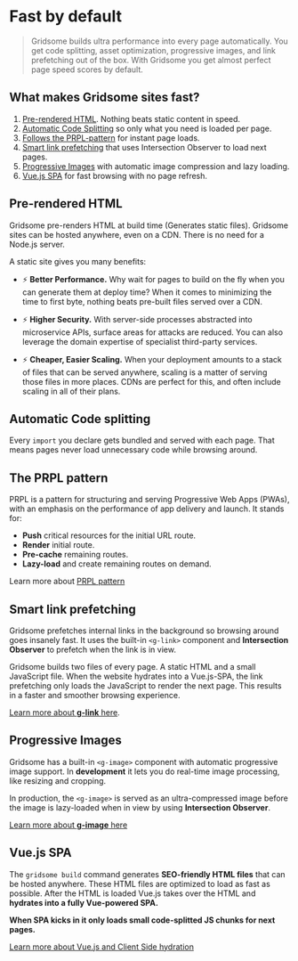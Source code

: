 # Fast by default
> Gridsome builds ultra performance into every page automatically. You get code splitting, asset optimization, progressive images, and link prefetching out of the box. With Gridsome you get almost perfect page speed scores by default.

## What makes Gridsome sites fast?
1. [Pre-rendered HTML](#pre-rendered-html). Nothing beats static content in speed.
2. [Automatic Code Splitting](#automatic-code-splitting) so only what you need is loaded per page.
2. [Follows the PRPL-pattern](#the-prpl-pattern) for instant page loads.
3. [Smart link prefetching](#smart-link-prefetching) that uses Intersection Observer to load next pages.
4. [Progressive Images](#progressive-images) with automatic image compression and lazy loading.
5. [Vue.js SPA](#vuejs-spa) for fast browsing with no page refresh.

## Pre-rendered HTML

Gridsome pre-renders HTML at build time (Generates static files). Gridsome sites can be hosted anywhere, even on a CDN. There is no need for a Node.js server.

A static site gives you many benefits:

- ⚡️ **Better Performance.** Why wait for pages to build on the fly when you can generate them at deploy time? When it comes to minimizing the time to first byte, nothing beats pre-built files served over a CDN.

- ⚡️ **Higher Security.** With server-side processes abstracted into microservice APIs, surface areas for attacks are reduced. You can also leverage the domain expertise of specialist third-party services.

- ⚡️ **Cheaper, Easier Scaling.** When your deployment amounts to a stack of files that can be served anywhere, scaling is a matter of serving those files in more places. CDNs are perfect for this, and often include scaling in all of their plans.


## Automatic Code splitting
Every `import` you declare gets bundled and served with each page. That means pages never load unnecessary code while browsing around.


## The PRPL pattern

PRPL is a pattern for structuring and serving Progressive Web Apps (PWAs), with an emphasis on the performance of app delivery and launch. It stands for:

- **Push** critical resources for the initial URL route.
- **Render** initial route.
- **Pre-cache** remaining routes.
- **Lazy-load** and create remaining routes on demand.

Learn more about [PRPL pattern](https://developers.google.com/web/fundamentals/performance/prpl-pattern/)



## Smart link prefetching
Gridsome prefetches internal links in the background so browsing around goes insanely fast. It uses the built-in `<g-link>` component and **Intersection Observer** to prefetch when the link is in view.

Gridsome builds two files of every page. A static HTML and a small JavaScript file. When the website hydrates into a Vue.js-SPA, the link prefetching only loads the JavaScript to render the next page. This results in a faster and smoother browsing experience.

[Learn more about **g-link** here](/docs/linking/).

## Progressive Images
Gridsome has a built-in `<g-image>` component with automatic progressive image support. In **development** it lets you do real-time image processing, like resizing and cropping.

In production, the `<g-image>` is served as an ultra-compressed image before the image is lazy-loaded when in view by using **Intersection Observer**.


[Learn more about **g-image** here](/docs/images/)


## Vue.js SPA
The `gridsome build` command generates **SEO-friendly HTML files** that can be hosted anywhere. These HTML files are optimized to load as fast as possible. After the HTML is loaded Vue.js takes over the HTML and **hydrates into a fully Vue-powered SPA.**

**When SPA kicks in it only loads small code-splitted JS chunks for next pages.**

[Learn more about Vue.js and Client Side hydration](https://ssr.vuejs.org/guide/hydration.html)

